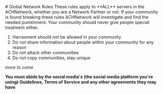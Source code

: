 <link href="https://achnetwork.xyz/extra/css/blacklists-pages.css" rel="stylesheet">
<head>
<title>ACHNetwork™️ Global Rules</title>
<meta property="og:type" content="Website" />
		<meta property="og:title" content="ACHNetwork Global Rules"/>
		<meta property="og:description" content="Global Rules & Regulations to be enforced by servers within ACHNetwork"/>
		<meta property="og:site_name" content="ACHNetwork"/>
</head>
# Global Network Rules
These rules apply to **ALL** servers in the ACHNetwork, whether you are a Network Partner or not. If your community is found breaking these rules ACHNetwork will investigate and find the needed punishment. Your community should never give people special treatment either.

1. Harrasment should not be allowed in your community
2. Do not share information about people within your community for any reason
3. Do not attack other communities
4. Do not copy communities, stay unique

*more to come*

**You must abide by the social media's (the social media platform you're using) Guidelines, Terms of Service and any other agreements they may have**
